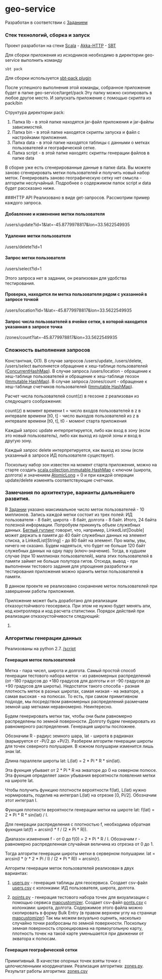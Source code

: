 # geo-service
Разработан в соответствии с [Заданием](https://github.com/bugakov-sa/geo-service/blob/master/%D0%A2%D0%B5%D1%81%D1%82%D0%BE%D0%B2%D0%BE%D0%B5%20%D0%B7%D0%B0%D0%B4%D0%B0%D0%BD%D0%B8%D0%B5%20-%20%D0%B3%D0%B5%D0%BE%D1%81%D0%B5%D1%80%D0%B2%D0%B8%D1%81.pdf)

### Стек технологий, сборка и запуск
Проект разработан на стеке [Scala](https://www.scala-lang.org/) - [Akka-HTTP](http://doc.akka.io/docs/akka-http/current/scala.html) - [SBT](http://www.scala-sbt.org/)

Для сборки приложения из исходников необходимо в директории geo-service выполнить команду
```
sbt pack
```
Для сборки используется [sbt-pack plugin](https://github.com/xerial/sbt-pack)

После успешного выполнения этой команды, собранное приложение будет в папке geo-service/target/pack Эту папку можно скопировать в любое другое место. И запускать приложение с помощью скрипта из pack/bin

Структура директории pack:

1. Папка lib - в этой папке находятся jar-файл приложения и jar-файлы зависимостей.
2. Папка bin - в этой папке находятся скрипты запуска и файл с настройками приложения.
3. Папка data - в этой папке находятся таблицы с данными о метках пользователей и географической сетке.
4. Папка script - в этой папке находятс скрипты генерации файлов в папке data

В сборке уже есть сгенерированные данные в папке data. Вы можете заново сгенерировать метки пользователей и получить новый набор меток. Генерировать заново географическую сетку нет смысла - алгоритм неслучайный. Подробнее о содержимом папок script и data будет рассказано ниже.

###HTTP API
Реализовано в виде get-запросов. Рассмотрим пример каждого запроса.
#### Добавление и изменение метки пользователя
/users/update?id=1&lat=-45.8779978817&lon=33.5622549935
#### Удаление метки пользователя
/users/delete?id=1
#### Запрос метки пользователя
/users/select?id=1

Этого запроса нет в задании, он реализован для удобства тестирования.
#### Проверка, находится ли метка пользователя рядом с указанной в запросе точкой
/users/location?id=1&lat=-45.8779978817&lon=33.5622549935
#### Запрос числа пользователей в ячейке сетки, в которой находится указанная в запросе точка
/zones/count?lat=-45.8779978817&lon=33.5622549935

### Сложность выполнения запросов
Константная, О(1). В случае запросов /users/update, /users/delete, /users/select выполняется обращение к хеш-таблице пользователей ([ConcurrentHashMap](https://docs.oracle.com/javase/8/docs/api/java/util/concurrent/ConcurrentHashMap.html)). В случае запроса /users/location - обращение к хеш-таблице пользователей и обращение к хеш-таблице геозон ([Immutable HashMap](http://www.scala-lang.org/api/current/scala/collection/immutable/HashMap.html)). В случае запроса /zones/count - обращение к хеш-таблице cчетчиков пользователей ([Immutable HashMap](http://www.scala-lang.org/api/current/scala/collection/immutable/HashMap.html)).

Расчет числа пользователей count(z) в геозоне z реализован из следующего соображения:

count(z) в момент времени t = число входов пользователей в z в интервале времени [t0, t] - число выходов пользователей из z в интервале времени [t0, t], t0 - момент старта приложения

Каждый запрос update интерпретируется, либо как вход в зону (если это новый пользователь), либо как выход из одной зоны и вход в другую зону.

Каждый запрос delete интерпретируется, как выход из зоны (если указанный в запросе ИД пользователя существует).

Поскольку набор зон известен на момент старта приложения, можно на старте создать [scala.collection.immutable.HashMap](http://www.scala-lang.org/api/current/scala/collection/immutable/HashMap.html) с ключом (широта, долгота) и значением [AtomicLong](https://docs.oracle.com/javase/8/docs/api/java/util/concurrent/atomic/AtomicLong.html) = 0 и при каждой операции update/delete изменять соответствующие счетчики.

### Замечания по архитектуре, варианты дальнейшего развития.
В [Задании](https://github.com/bugakov-sa/geo-service/blob/master/%D0%A2%D0%B5%D1%81%D1%82%D0%BE%D0%B2%D0%BE%D0%B5%20%D0%B7%D0%B0%D0%B4%D0%B0%D0%BD%D0%B8%D0%B5%20-%20%D0%B3%D0%B5%D0%BE%D1%81%D0%B5%D1%80%D0%B2%D0%B8%D1%81.pdf) указано максимальное число меток пользователей - 10 миллионов. Запись каждой метки состоит из трех полей: ИД пользователя - 8 байт, широта - 8 байт, долгота - 8 байт. Итого, 24 байта полезной информации. Попробуем прикинуть объем служебных данных. [Беглый гуглинг](https://habrahabr.ru/post/124909/) говорит, что, например, LinkedList[Double] может держать в памяти до 40 байт служебных данных на элемент списка, а LinkedList[String] - до 80 байт на элемент. Про мапы, увы, ничего не сказано. Будем надеяться, что будет не больше 120 байт служебных данных на одну пару (ключ-значение). Тогда, в худшем случае (при 10 миллионах пользователей), мапа этих пользователей в памяти займет не больше полутора гигов. Отсюда, вывод - при выполнении тестового задания для упрощения разработки и тестирования приложения можно хранить метки пользователей в памяти.

В данном проекте не реализовано сохранение меток пользователей при завершении работы приложения.

Приложение может быть доработано для реализации отказоустойчивого геосервиса. При этом не нужно будет менять апи, код контроллера и код расчета статистики. Порядок действий при реализации отказоустойчивости следующий:

1.

### Алгоритмы генерации данных
Реализованы на python 2.7. [/script](https://github.com/bugakov-sa/geo-service/blob/master/script)

#### Генерация меток пользователей
Метка - пара чисел, широта и долгота. Самый простой способ генерации тестового набора меток - из равномерных распределений (от -180 градусов до +180 градусов для долготы и от -90 градусов до +90 градусов для широты). Недостаток такого способа - разная плотность меток в разных широтах, самая низкая - на экваторе, а самая высокая - на полюсах. То есть, при самом примитивном подходе, мы посредством равномерных распределений размечаем земной шар метками неравномерно. Неинтересно.

Будем генерировать метки так, чтобы они были равномерно распределены по земной поверхности. Долготу будем генерировать из равномерного распределения. Генерация широты посложнее.

Обозначим R - радиус земного шара, lat - широта в радианах (варьируется от -Pi/2 до +Pi/2). Разберем алгоритм генерации широты для точек северного полушария. В южном полушарии изменится лишь знак lat.

Длина параллели широты lat: L(lat) = 2 * Pi * R * sin(lat). 
     
Эта фукнция убывает от 2 * Pi * R на экваторе до 0 на северном полюсе. Эта фукнция определяет закон убывания вероятности появления метки на широте lat. 

Чтобы получить функцию плотности вероятности f(lat), L(lat) нужно нормировать, поделив на интеграл L(lat) на отрезке [0, Pi/2]. Обозначим этот интеграл I. 

Фукнция плотности вероятности генерации метки на широте lat: f(lat) = 2 * Pi * R * sin(lat) / I. 

Для генерации распределения с плотностью f, необходима обратная фукнция lat(f) = arcsin(I * f / (2 * Pi * R)). 

Диапазон изменения f - от 0 до f(0) = 2 * Pi * R / I. Обозначим r - равномерно распределенная случайная величина из отрезка от 0 до 1. 

Тогда алгоритм генерации широты метки в серверном полушарии: lat = arcsin(I * (r * 2 * Pi / I) / (2 * Pi * R)) = arcsin(r).

Алгоритм генерации меток пользователей реализован в двух вариантах:

1. [users.py](https://github.com/bugakov-sa/geo-service/blob/master/script/users.py) - генерация таблицы для геосервиса. Создает csv-файл [users.csv](https://github.com/bugakov-sa/geo-service/blob/master/data/users.csv) с колонками: ИД пользователя, широта, долгота.

2. [points.py](https://github.com/bugakov-sa/geo-service/blob/master/script/points.py) - генерация тестового набора точек для визуализации с помощью сервиса [mapcustomizer](https://www.mapcustomizer.com/). Создает csv-файл [ponts.csv](https://github.com/bugakov-sa/geo-service/blob/master/data/users.csv) с колонками: широта, долгота. Содержимое этого файла можно скопировать в форму Bulk Entry (в правом верхнем углу на странице [mapcustomizer](https://www.mapcustomizer.com/)) Так мы можем визуально оценить, насколько случайно точки разбросаны по земной поверхности. Поскольку земная поверхность спроецирована на прямоугольную карту, плотность точек на такой карте уменьшается при движении от экватора к полюсам.

#### Генерация географической сетки
Примитивный. В качестве опорных точек взяты точки с целочисленными координатами. Реализация алгоритма: [zones.py](https://github.com/bugakov-sa/geo-service/blob/master/script/zones.py). Результат работы алгоритма: [zones.csv](https://github.com/bugakov-sa/geo-service/blob/master/data/zones.csv)
